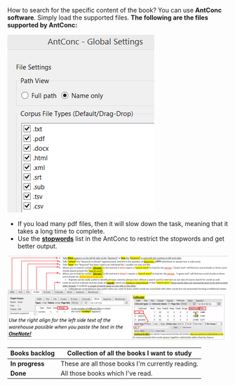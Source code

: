How to search for the specific content of the book?
You can use **AntConc software**.
Simply load the supported files.
**The following are the files supported by AntConc:**

![img.png](img.png)

* If you load many pdf files, then it will slow down the task, meaning that it takes a long time to complete.
* Use the [**stopwords**](stopwords.txt) list in the AntConc to restrict the stopwords and get better output.

![](AntConc1.png)


| Books backlog   | Collection of all the books I want to study      |
|-----------------|--------------------------------------------------|
| **In progress** | These are all those books I'm currently reading. |
| **Done**        | All those books which I've read.                 |
